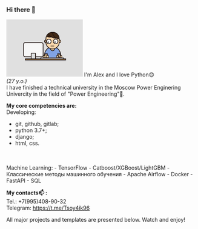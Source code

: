 ### Hi there 👋


<img src="itsme.gif" alt='Тут картинка' style="width: 40%; margin-right: auto;">
I'm Alex and I love Python😊 <br>
<i>(27 y.o.)</i><br>
I have finished a technical university in the Moscow Power Enginering Univercity in the field of "Power Engineering"👷.<br>

<b>My core competencies are:</b>
<br>
Developing:
 - git, github, gitlab;
 - python 3.7+;
 - django;
 - html, css.
<br>
<br>
Machine Learning:
 - TensorFlow
 - Catboost/XGBoost/LightGBM
 - Классические методы машинного обучения
 - Apache Airflow
 - Docker
 - FastAPI
 - SQL

<b>My contacts📫 :</b><br>
    Tel.: +7(995)408-90-32<br>
    Telegram: https://t.me/Tsoy4ik96<br>

All major projects and templates are presented below. Watch and enjoy!
<!--
**TsoyAlV/TsoyAlV** is a ✨ _special_ ✨ repository because its `README.md` (this file) appears on your GitHub profile.

Here are some ideas to get you started:

- 🔭 I’m currently working on ...
- 🌱 I’m currently learning ...
- 👯 I’m looking to collaborate on ...
- 🤔 I’m looking for help with ...
- 💬 Ask me about ...
- 📫 How to reach me: ...
- 😄 Pronouns: ...
- ⚡ Fun fact: ...
-->
